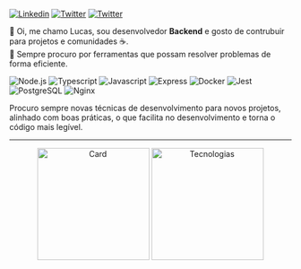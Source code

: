 [![Linkedin][likedin-badge]][linkedin-link] 
[![Twitter][twitter-badge]][twitter-link]
[![Twitter][instagram-badge]][instagram-link]

👋 Oi, me chamo Lucas, sou desenvolvedor **Backend** e gosto de contrubuir para projetos e comunidades ☕.<br>
🌱 Sempre procuro por ferramentas que possam resolver problemas de forma eficiente.

![Node.js][node-dot-js]
![Typescript][typescript]
![Javascript][javascript]
![Express][express]
![Docker][docker]
![Jest][jest]
![PostgreSQL][postgresql]
![Nginx][nginx]

Procuro sempre novas técnicas de desenvolvimento para novos projetos, alinhado com boas práticas, o que facilita no desenvolvimento e torna o código mais legível.

---

<div align="center" width="200">
  <img align="center" height="200" src="https://github-readme-stats.vercel.app/api?username=DevRadhy&show_icons=true&theme=dracula" alt="Card" />
  <img align="center" height="200" src="https://github-readme-stats.vercel.app/api/top-langs/?username=DevRadhy&layout=compact&theme=dracula" alt="Tecnologias" />
</div>


<!-- Bages -->
[github-badge]: https://img.shields.io/badge/-DevRadhy-grey?style=for-the-badge&logo=github&color=7242f5 "Github"
[likedin-badge]: https://img.shields.io/badge/-Lucas%20Jantsch%20Guedes-blue?style=for-the-badge&logo=linkedin&color=7242f5 "Linkedin"
[instagram-badge]: https://img.shields.io/badge/-@Dev.Radhy-grey?style=for-the-badge&logo=instagram&logoColor=ffffff&color=7242f5 "Instagram"
[twitter-badge]: https://img.shields.io/badge/-@Dev__Radhy-grey?style=for-the-badge&logo=twitter&logoColor=ffffff&color=7242f5 "Twitter"

<!-- Tools -->
[docker]: https://user-images.githubusercontent.com/50425715/119236855-fee11700-bb0f-11eb-9d81-803771959948.png "Docker"
[node-dot-js]: https://user-images.githubusercontent.com/50425715/117381164-d3c0bb80-aeb1-11eb-9faa-bb7622919a46.png "Node.js"
[typescript]: https://user-images.githubusercontent.com/50425715/117381166-d4595200-aeb1-11eb-9ebf-6946d40f49ba.png "Typescript"
[javascript]: https://user-images.githubusercontent.com/50425715/117381162-d3282500-aeb1-11eb-97d4-a0cee9161151.png "Javascript"
[express]: https://user-images.githubusercontent.com/50425715/117381158-d28f8e80-aeb1-11eb-82c2-5d9e1520cbbe.png "Express"
[postgresql]: https://user-images.githubusercontent.com/50425715/117381165-d3c0bb80-aeb1-11eb-8e93-82676e0b7db6.png "PostgreSQL"
[jest]: https://user-images.githubusercontent.com/50425715/119237075-677cc380-bb11-11eb-9358-376c6bcd0645.png "Jest"
[github]: https://user-images.githubusercontent.com/50425715/119237437-2edde980-bb13-11eb-9ede-000023d3807c.png "Github"
[nginx]: https://user-images.githubusercontent.com/50425715/119852460-afbb2d80-bee5-11eb-9922-7e399830f833.png "Nginx"

<!-- Links -->
[github-link]: https://github.com/DevRadhy
[linkedin-link]: https://www.linkedin.com/in/lucas-jantsch-guedes/
[instagram-link]: https://www.instagram.com/lucasjguedes_
[twitter-link]: https://twitter.com/Dev_Radhy
[spotify-link]: https://open.spotify.com/user/31i6gzydhylswa4pszmgiml2mvna
[youtubemusic-link]: https://music.youtube.com/channel/UCkgWGGoaukJyfu_zu57hcgw
